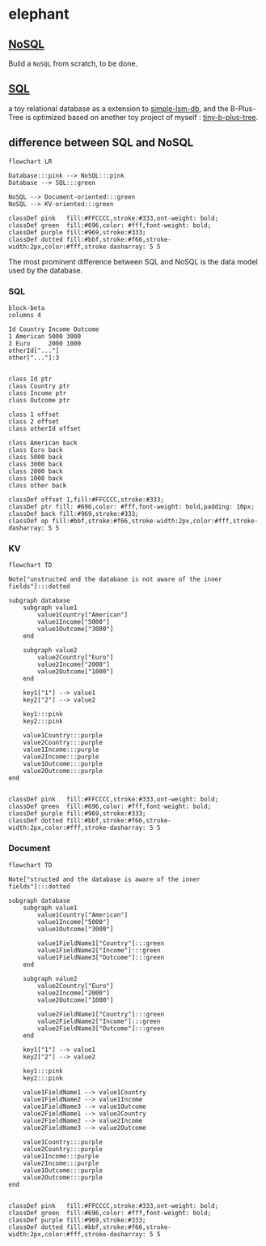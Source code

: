 # elephant

## [NoSQL](./nosql/readme.md)

Build a `NoSQL` from scratch, to be done.

## [SQL](./sql/readme.md)

a toy relational database as a extension to [simple-lsm-db](https://github.com/0x822a5b87/simple-lsm-db), and the B-Plus-Tree is optimized based on another toy project of myself : [tiny-b-plus-tree](https://github.com/0x822a5b87/tiny-tree/tree/main/b-plus-tree).

## difference between SQL and NoSQL

```mermaid
flowchart LR

Database:::pink --> NoSQL:::pink
Database --> SQL:::green

NoSQL --> Document-oriented:::green
NoSQL --> KV-oriented:::green

classDef pink   fill:#FFCCCC,stroke:#333,ont-weight: bold;
classDef green  fill:#696,color: #fff,font-weight: bold;
classDef purple fill:#969,stroke:#333;
classDef dotted fill:#bbf,stroke:#f66,stroke-width:2px,color:#fff,stroke-dasharray: 5 5
```

The most prominent difference between SQL and NoSQL is the data model used by the database.

### SQL

```mermaid
block-beta
columns 4

Id Country Income Outcome
1 American 5000 3000
2 Euro     2000 1000
otherId["..."]
other["..."]:3


class Id ptr
class Country ptr
class Income ptr
class Outcome ptr

class 1 offset
class 2 offset
class otherId offset

class American back
class Euro back
class 5000 back
class 3000 back
class 2000 back
class 1000 back
class other back

classDef offset 1,fill:#FFCCCC,stroke:#333;
classDef ptr fill: #696,color: #fff,font-weight: bold,padding: 10px;
classDef back fill:#969,stroke:#333;
classDef op fill:#bbf,stroke:#f66,stroke-width:2px,color:#fff,stroke-dasharray: 5 5
```

### KV

```mermaid
flowchart TD

Note["unstructed and the database is not aware of the inner fields"]:::dotted

subgraph database
    subgraph value1
        value1Country["American"]
        value1Income["5000"]
        value1Outcome["3000"]
    end

    subgraph value2
        value2Country["Euro"]
        value2Income["2000"]
        value2Outcome["1000"]
    end

    key1["1"] --> value1
    key2["2"] --> value2

    key1:::pink
    key2:::pink

    value1Country:::purple
    value2Country:::purple
    value1Income:::purple
    value2Income:::purple
    value1Outcome:::purple
    value2Outcome:::purple
end


classDef pink   fill:#FFCCCC,stroke:#333,ont-weight: bold;
classDef green  fill:#696,color: #fff,font-weight: bold;
classDef purple fill:#969,stroke:#333;
classDef dotted fill:#bbf,stroke:#f66,stroke-width:2px,color:#fff,stroke-dasharray: 5 5
```

### Document

```mermaid
flowchart TD

Note["structed and the database is aware of the inner fields"]:::dotted

subgraph database
    subgraph value1
        value1Country["American"]
        value1Income["5000"]
        value1Outcome["3000"]

        value1FieldName1["Country"]:::green
        value1FieldName2["Income"]:::green
        value1FieldName3["Outcome"]:::green
    end

    subgraph value2
        value2Country["Euro"]
        value2Income["2000"]
        value2Outcome["1000"]

        value2FieldName1["Country"]:::green
        value2FieldName2["Income"]:::green
        value2FieldName3["Outcome"]:::green
    end

    key1["1"] --> value1
    key2["2"] --> value2

    key1:::pink
    key2:::pink

    value1FieldName1 --> value1Country
    value1FieldName2 --> value1Income
    value1FieldName3 --> value1Outcome
    value2FieldName1 --> value2Country
    value2FieldName2 --> value2Income
    value2FieldName3 --> value2Outcome

    value1Country:::purple
    value2Country:::purple
    value1Income:::purple
    value2Income:::purple
    value1Outcome:::purple
    value2Outcome:::purple
end


classDef pink   fill:#FFCCCC,stroke:#333,ont-weight: bold;
classDef green  fill:#696,color: #fff,font-weight: bold;
classDef purple fill:#969,stroke:#333;
classDef dotted fill:#bbf,stroke:#f66,stroke-width:2px,color:#fff,stroke-dasharray: 5 5
```